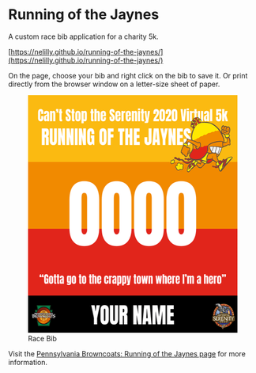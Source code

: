 # Running of the Jaynes
A custom race bib application for a charity 5k.

[https://nelilly.github.io/running-of-the-jaynes/](https://nelilly.github.io/running-of-the-jaynes/)

On the page, choose your bib and right click on the bib to save it. Or print directly from the browser window on a letter-size sheet of paper.

<figure>
<img src="rotj-bib000_sm.png" height="480" width="480" alt="Running of the Jaynes. Can't Stop the Serenity 2020 Virtual 5k. 0000. Your Name" />
<figcaption>Race Bib</figcaption>
</figure>

Visit the [Pennsylvania Browncoats: Running of the Jaynes page](http://pabrowncoats.com/csts/running-of-the-jaynes/) for more information.